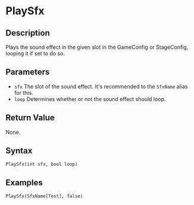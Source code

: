# PlaySfx

## Description
Plays the sound effect in the given slot in the GameConfig or StageConfig, looping it if set to do so.

## Parameters

- `sfx`
The slot of the sound effect. It's recommended to the `SfxName` alias for this.
- `loop`
Determines whether or not the sound effect should loop.

## Return Value
None.

## Syntax
```
PlaySfx(int sfx, bool loop)
```

## Examples
```
PlaySfx(SfxName[Test], false)
```